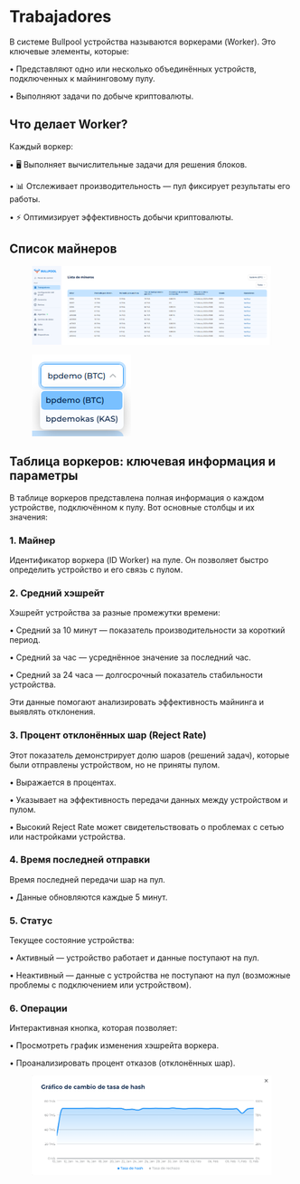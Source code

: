 # Trabajadores

В системе Bullpool устройства называются воркерами (Worker). Это ключевые элементы, которые:

• Представляют одно или несколько объединённых устройств, подключенных к майнинговому пулу.

• Выполняют задачи по добыче криптовалюты.

## Что делает Worker?

Каждый воркер:

• 🖥️ Выполняет вычислительные задачи для решения блоков.

• 📊 Отслеживает производительность — пул фиксирует результаты его работы.

• ⚡ Оптимизирует эффективность добычи криптовалюты.

## Список майнеров

<figure><img src="../../.gitbook/assets/image (44).png" alt=""><figcaption></figcaption></figure>

<figure><img src="../../.gitbook/assets/image (45).png" alt=""><figcaption></figcaption></figure>

## **Таблица воркеров: ключевая информация и параметры**

В таблице воркеров представлена полная информация о каждом устройстве, подключённом к пулу. Вот основные столбцы и их значения:

### **1. Майнер**

Идентификатор воркера (ID Worker) на пуле. Он позволяет быстро определить устройство и его связь с пулом.

### **2. Средний хэшрейт**

Хэшрейт устройства за разные промежутки времени:

• Средний за 10 минут — показатель производительности за короткий период.

• Средний за час — усреднённое значение за последний час.

• Средний за 24 часа — долгосрочный показатель стабильности устройства.

Эти данные помогают анализировать эффективность майнинга и выявлять отклонения.

### **3. Процент отклонённых шар (Reject Rate)**

Этот показатель демонстрирует долю шаров (решений задач), которые были отправлены устройством, но не приняты пулом.

• Выражается в процентах.

• Указывает на эффективность передачи данных между устройством и пулом.

• Высокий Reject Rate может свидетельствовать о проблемах с сетью или настройками устройства.

### **4. Время последней отправки**

Время последней передачи шар на пул.

• Данные обновляются каждые 5 минут.

### **5. Статус**

Текущее состояние устройства:

• Активный — устройство работает и данные поступают на пул.

• Неактивный — данные с устройства не поступают на пул (возможные проблемы с подключением или устройством).

### **6. Операции**

Интерактивная кнопка, которая позволяет:

• Просмотреть график изменения хэшрейта воркера.

• Проанализировать процент отказов (отклонённых шар).

<figure><img src="../../.gitbook/assets/image (46).png" alt=""><figcaption></figcaption></figure>
